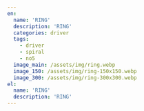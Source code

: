 ```yaml
---
en:
  name: 'RING'
  description: 'RING'
  categories: driver
  tags:
    - driver
    - spiral
    - no5
  image_main: /assets/img/ring.webp
  image_150: /assets/img/ring-150x150.webp
  image_300: /assets/img/ring-300x300.webp
el:
  name: 'RING'
  description: 'RING'
---
```

